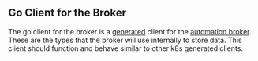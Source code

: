 ## Go Client for the Broker

The go client for the broker is a [generated](https://github.com/kubernetes/code-generator) client for the [automation broker](https://github.com/openshift/ansible-service-broker). These are the types that the broker will use internally to store data. This client should function and behave similar to other k8s generated clients.